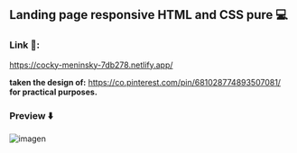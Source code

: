 ## Landing page responsive HTML and CSS pure :computer:

### Link :link::
https://cocky-meninsky-7db278.netlify.app/

**taken the design of:** 
https://co.pinterest.com/pin/681028774893507081/ 
**for practical purposes.**


### **Preview** :arrow_down:
![imagen](https://user-images.githubusercontent.com/58391098/89596763-bfb23580-d81d-11ea-94da-8b684d848707.png)



